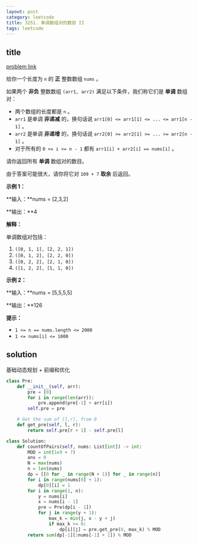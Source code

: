 ```yaml
---
layout: post
category: leetcode
title: 3251. 单调数组对的数目 II
tags: leetcode
---
```


## title
[problem link](https://leetcode.cn/problems/find-the-count-of-monotonic-pairs-ii/description/)

给你一个长度为 `n` 的 **正** 整数数组 `nums` 。

如果两个 **非负** 整数数组 `(arr1, arr2)` 满足以下条件，我们称它们是 **单调** 数组对：

- 两个数组的长度都是 `n` 。
- `arr1` 是单调 **非递减** 的，换句话说 `arr1[0] <= arr1[1] <= ... <= arr1[n - 1]` 。
- `arr2` 是单调 **非递增** 的，换句话说 `arr2[0] >= arr2[1] >= ... >= arr2[n - 1]` 。
- 对于所有的 `0 <= i <= n - 1` 都有 `arr1[i] + arr2[i] == nums[i]` 。

请你返回所有 **单调** 数组对的数目。

由于答案可能很大，请你将它对 `109 + 7` **取余** 后返回。

 

**示例 1：**

**输入：**nums = [2,3,2]

**输出：**4

**解释：**

单调数组对包括：

1. `([0, 1, 1], [2, 2, 1])`
2. `([0, 1, 2], [2, 2, 0])`
3. `([0, 2, 2], [2, 1, 0])`
4. `([1, 2, 2], [1, 1, 0])`

**示例 2：**

**输入：**nums = [5,5,5,5]

**输出：**126

 

**提示：**

- `1 <= n == nums.length <= 2000`
- `1 <= nums[i] <= 1000`

## solution

基础动态规划 + 前缀和优化

```python
class Pre:
    def __init__(self, arr):
        pre = [0]
        for i in range(len(arr)):
            pre.append(pre[-1] + arr[i])
        self.pre = pre

    # Get the sum of [l,r], from 0
    def get_pre(self, l, r):
        return self.pre[r + 1] - self.pre[l]

class Solution:
    def countOfPairs(self, nums: List[int]) -> int:
        MOD = int(1e9 + 7)
        ans = 0
        N = max(nums)
        n = len(nums)
        dp = [[0 for _ in range(N + 1)] for _ in range(n)]
        for i in range(nums[0] + 1):
            dp[0][i] = 1
        for i in range(1, n):
            y = nums[i]
            x = nums[i - 1]
            pre = Pre(dp[i - 1])
            for j in range(y + 1):
                max_k = min(j, x - y + j)
                if max_k >= 0:
                    dp[i][j] = pre.get_pre(0, max_k) % MOD
        return sum(dp[-1][:nums[-1] + 1]) % MOD
```

